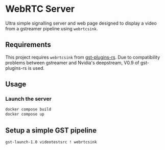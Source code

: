 # WebRTC Server

Ultra simple signalling server and web page designed to display a video from
a gstreamer pipeline using `webrtcsink`.

## Requirements

This project requires `webrtcsink` from [gst-plugins-rs](https://gitlab.freedesktop.org/gstreamer/gst-plugins-rs). Due to compatibility problems between gstreamer and Nvidia's deepstream, V0.9 of gst-plugins-rs is used.

## Usage

### Launch the server

```sh
docker compose build
docker compose up
```

## Setup a simple GST pipeline

```sh
gst-launch-1.0 videotestsrc ! webrtcsink
```



